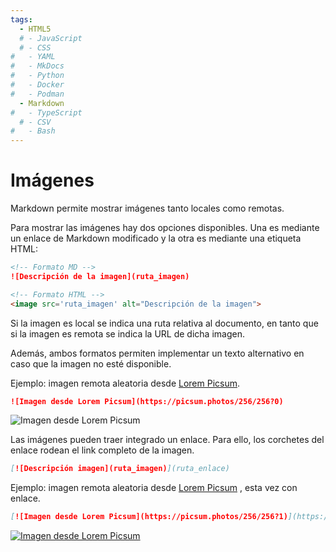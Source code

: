 ```yaml
---
tags:
  - HTML5
  # - JavaScript
  # - CSS
#   - YAML
#   - MkDocs
#   - Python
#   - Docker
#   - Podman
  - Markdown
#   - TypeScript
  # - CSV
#   - Bash
---
```




# Imágenes 

Markdown permite mostrar imágenes tanto locales como remotas.



Para mostrar las imágenes hay dos opciones disponibles. Una es mediante un enlace de Markdown modificado 
y la otra es mediante una etiqueta HTML:

```md title="Imágenes en Markdown"
<!-- Formato MD -->
![Descripción de la imagen](ruta_imagen)

<!-- Formato HTML -->
<image src='ruta_imagen' alt="Descripción de la imagen">
```

Si la imagen es local se indica una ruta relativa al documento, 
en tanto que si la imagen es remota se indica la URL de dicha imagen.

Además, ambos formatos permiten implementar un texto alternativo en caso que la imagen no esté disponible.

Ejemplo: imagen remota aleatoria desde [Lorem Picsum](https://picsum.photos/).

```md 
![Imagen desde Lorem Picsum](https://picsum.photos/256/256?0)
```


![Imagen desde Lorem Picsum](https://picsum.photos/256/256?0)


<!-- # Imagenes con enlace -->

Las imágenes pueden traer integrado un enlace. Para ello, los corchetes del enlace rodean el link completo de la imagen.

```md title="Imagen remota - con enlace"
[![Descripción imagen](ruta_imagen)](ruta_enlace)
```

Ejemplo: imagen remota aleatoria desde [Lorem Picsum](https://picsum.photos/) , esta vez con enlace.

```md 
[![Imagen desde Lorem Picsum](https://picsum.photos/256/256?1)](https://picsum.photos/)
```


[![Imagen desde Lorem Picsum](https://picsum.photos/256/256?1)](https://picsum.photos/)



